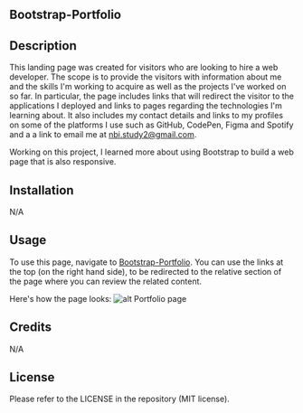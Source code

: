 ## Bootstrap-Portfolio 

## Description

This landing page was created for visitors who are looking to hire a web developer. The scope is to provide the visitors with information about me and the skills I'm working to acquire as well as the projects I've worked on so far. In particular, the page includes links that will redirect the visitor to the applications I deployed and links to pages regarding the technologies I'm learning about. It also includes my contact details and links to my profiles on some of the platforms I use such as GitHub, CodePen, Figma and Spotify and a a link to email me at nbi.study2@gmail.com.

Working on this project, I learned more about using Bootstrap to build a web page that is also responsive.

## Installation

N/A

## Usage

To use this page, navigate to [Bootstrap-Portfolio](https://naike-b.github.io/Bootstrap-Portfolio/). You can use the links at the top (on the right hand side), to be redirected to the relative section of the page where you can review the related content.

Here's how the page looks:
![alt Portfolio page](images/bootstrap-portfolio.gif)


## Credits

N/A

## License

Please refer to the LICENSE in the repository (MIT license).